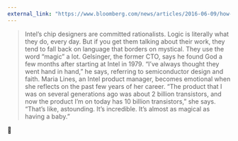 ```yaml
---
external_link: "https://www.bloomberg.com/news/articles/2016-06-09/how-intel-makes-a-chip"
---
```


> Intel’s chip designers are committed rationalists. Logic is literally what they do, every day. But if you get them talking about their work, they tend to fall back on language that borders on mystical. They use the word “magic” a lot.
Gelsinger, the former CTO, says he found God a few months after starting at Intel in 1979. “I’ve always thought they went hand in hand,” he says, referring to semiconductor design and faith. Maria Lines, an Intel product manager, becomes emotional when she reflects on the past few years of her career. “The product that I was on several generations ago was about 2 billion transistors, and now the product I’m on today has 10 billion transistors,” she says. “That’s like, astounding. It’s incredible. It’s almost as magical as having a baby.”

👶
